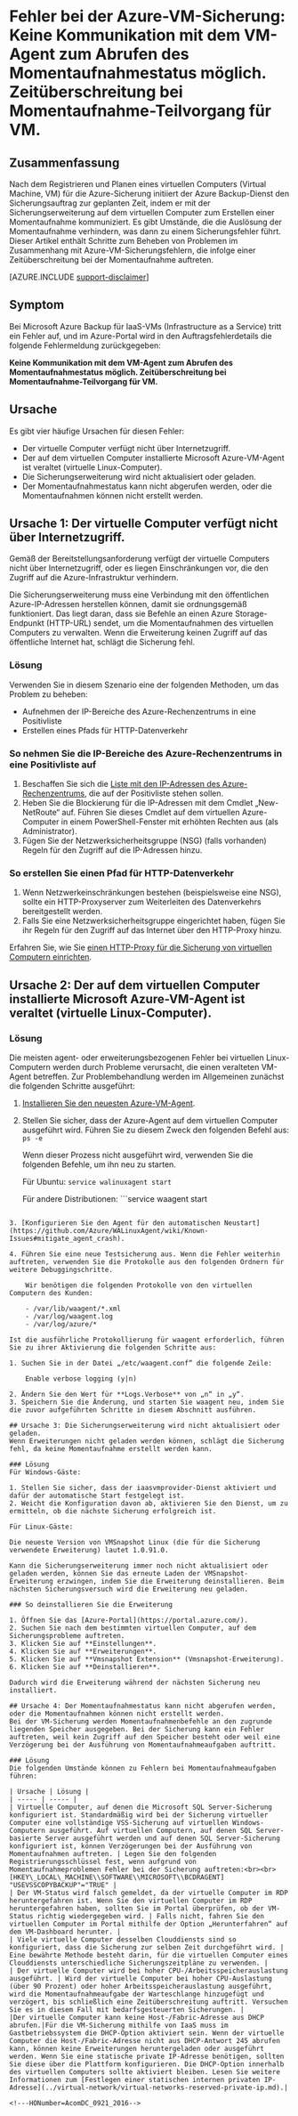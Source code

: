 <properties
   pageTitle="Fehler bei der Azure-VM-Sicherung: Keine Kommunikation mit dem VM-Agent zum Abrufen des Momentaufnahmestatus möglich. Zeitüberschreitung bei Momentaufnahme-Teilvorgang für VM. | Microsoft Azure"
   description="Hier erfahren Sie mehr zu den Symptomen und Ursachen von Azure-VM-Sicherungsfehlern sowie Lösungen für diese Fehler, die im Zusammenhang mit dem Problem „Die Kommunikation mit dem VM-Agent im Hinblick auf den Status der Momentaufnahme war nicht möglich.“ auftreten. Fehler „Zeitüberschreitung bei Momentaufnahme-Teilvorgang für VM“"
   services="backup"
   documentationCenter=""
   authors="genlin"
   manager="jwhit"
   editor=""/>

<tags
    ms.service="backup"
    ms.workload="storage-backup-recovery"
    ms.tgt_pltfrm="na"
    ms.devlang="na"
    ms.topic="article"
    ms.date="07/14/2016"
    ms.author="jimpark; markgal;genli"/>

# Fehler bei der Azure-VM-Sicherung: Keine Kommunikation mit dem VM-Agent zum Abrufen des Momentaufnahmestatus möglich. Zeitüberschreitung bei Momentaufnahme-Teilvorgang für VM.

## Zusammenfassung

Nach dem Registrieren und Planen eines virtuellen Computers (Virtual Machine, VM) für die Azure-Sicherung initiiert der Azure Backup-Dienst den Sicherungsauftrag zur geplanten Zeit, indem er mit der Sicherungserweiterung auf dem virtuellen Computer zum Erstellen einer Momentaufnahme kommuniziert. Es gibt Umstände, die die Auslösung der Momentaufnahme verhindern, was dann zu einem Sicherungsfehler führt. Dieser Artikel enthält Schritte zum Beheben von Problemen im Zusammenhang mit Azure-VM-Sicherungsfehlern, die infolge einer Zeitüberschreitung bei der Momentaufnahme auftreten.

[AZURE.INCLUDE [support-disclaimer](../../includes/support-disclaimer.md)]

## Symptom

Bei Microsoft Azure Backup für IaaS-VMs (Infrastructure as a Service) tritt ein Fehler auf, und im Azure-Portal wird in den Auftragsfehlerdetails die folgende Fehlermeldung zurückgegeben:

**Keine Kommunikation mit dem VM-Agent zum Abrufen des Momentaufnahmestatus möglich. Zeitüberschreitung bei Momentaufnahme-Teilvorgang für VM.**

## Ursache
Es gibt vier häufige Ursachen für diesen Fehler:

- Der virtuelle Computer verfügt nicht über Internetzugriff.
- Der auf dem virtuellen Computer installierte Microsoft Azure-VM-Agent ist veraltet (virtuelle Linux-Computer).
- Die Sicherungserweiterung wird nicht aktualisiert oder geladen.
- Der Momentaufnahmestatus kann nicht abgerufen werden, oder die Momentaufnahmen können nicht erstellt werden.

## Ursache 1: Der virtuelle Computer verfügt nicht über Internetzugriff.
Gemäß der Bereitstellungsanforderung verfügt der virtuelle Computers nicht über Internetzugriff, oder es liegen Einschränkungen vor, die den Zugriff auf die Azure-Infrastruktur verhindern.

Die Sicherungserweiterung muss eine Verbindung mit den öffentlichen Azure-IP-Adressen herstellen können, damit sie ordnungsgemäß funktioniert. Das liegt daran, dass sie Befehle an einen Azure Storage-Endpunkt (HTTP-URL) sendet, um die Momentaufnahmen des virtuellen Computers zu verwalten. Wenn die Erweiterung keinen Zugriff auf das öffentliche Internet hat, schlägt die Sicherung fehl.

### Lösung
Verwenden Sie in diesem Szenario eine der folgenden Methoden, um das Problem zu beheben:

- Aufnehmen der IP-Bereiche des Azure-Rechenzentrums in eine Positivliste
- Erstellen eines Pfads für HTTP-Datenverkehr

### So nehmen Sie die IP-Bereiche des Azure-Rechenzentrums in eine Positivliste auf

1. Beschaffen Sie sich die [Liste mit den IP-Adressen des Azure-Rechenzentrums](https://www.microsoft.com/download/details.aspx?id=41653), die auf der Positivliste stehen sollen.
2. Heben Sie die Blockierung für die IP-Adressen mit dem Cmdlet „New-NetRoute“ auf. Führen Sie dieses Cmdlet auf dem virtuellen Azure-Computer in einem PowerShell-Fenster mit erhöhten Rechten aus (als Administrator).
3. Fügen Sie der Netzwerksicherheitsgruppe (NSG) (falls vorhanden) Regeln für den Zugriff auf die IP-Adressen hinzu.

### So erstellen Sie einen Pfad für HTTP-Datenverkehr

1. Wenn Netzwerkeinschränkungen bestehen (beispielsweise eine NSG), sollte ein HTTP-Proxyserver zum Weiterleiten des Datenverkehrs bereitgestellt werden.
2. Falls Sie eine Netzwerksicherheitsgruppe eingerichtet haben, fügen Sie ihr Regeln für den Zugriff auf das Internet über den HTTP-Proxy hinzu.

Erfahren Sie, wie Sie [einen HTTP-Proxy für die Sicherung von virtuellen Computern einrichten](backup-azure-vms-prepare.md#using-an-http-proxy-for-vm-backups).

## Ursache 2: Der auf dem virtuellen Computer installierte Microsoft Azure-VM-Agent ist veraltet (virtuelle Linux-Computer).

### Lösung
Die meisten agent- oder erweiterungsbezogenen Fehler bei virtuellen Linux-Computern werden durch Probleme verursacht, die einen veralteten VM-Agent betreffen. Zur Problembehandlung werden im Allgemeinen zunächst die folgenden Schritte ausgeführt:

1. [Installieren Sie den neuesten Azure-VM-Agent](https://github.com/Azure/WALinuxAgent).
2. Stellen Sie sicher, dass der Azure-Agent auf dem virtuellen Computer ausgeführt wird. Führen Sie zu diesem Zweck den folgenden Befehl aus: ```ps -e```

    Wenn dieser Prozess nicht ausgeführt wird, verwenden Sie die folgenden Befehle, um ihn neu zu starten.

    Für Ubuntu: ```service walinuxagent start```

    Für andere Distributionen: ```service waagent start
```

3. [Konfigurieren Sie den Agent für den automatischen Neustart](https://github.com/Azure/WALinuxAgent/wiki/Known-Issues#mitigate_agent_crash).

4. Führen Sie eine neue Testsicherung aus. Wenn die Fehler weiterhin auftreten, verwenden Sie die Protokolle aus den folgenden Ordnern für weitere Debuggingschritte.

    Wir benötigen die folgenden Protokolle von den virtuellen Computern des Kunden:

    - /var/lib/waagent/*.xml
    - /var/log/waagent.log
    - /var/log/azure/*

Ist die ausführliche Protokollierung für waagent erforderlich, führen Sie zu ihrer Aktivierung die folgenden Schritte aus:

1. Suchen Sie in der Datei „/etc/waagent.conf“ die folgende Zeile:

    Enable verbose logging (y|n)

2. Ändern Sie den Wert für **Logs.Verbose** von „n“ in „y“.
3. Speichern Sie die Änderung, und starten Sie waagent neu, indem Sie die zuvor aufgeführten Schritte in diesem Abschnitt ausführen.

## Ursache 3: Die Sicherungserweiterung wird nicht aktualisiert oder geladen.
Wenn Erweiterungen nicht geladen werden können, schlägt die Sicherung fehl, da keine Momentaufnahme erstellt werden kann.

### Lösung
Für Windows-Gäste:

1. Stellen Sie sicher, dass der iaasvmprovider-Dienst aktiviert und dafür der automatische Start festgelegt ist.
2. Weicht die Konfiguration davon ab, aktivieren Sie den Dienst, um zu ermitteln, ob die nächste Sicherung erfolgreich ist.

Für Linux-Gäste:

Die neueste Version von VMSnapshot Linux (die für die Sicherung verwendete Erweiterung) lautet 1.0.91.0.

Kann die Sicherungserweiterung immer noch nicht aktualisiert oder geladen werden, können Sie das erneute Laden der VMSnapshot-Erweiterung erzwingen, indem Sie die Erweiterung deinstallieren. Beim nächsten Sicherungsversuch wird die Erweiterung neu geladen.

### So deinstallieren Sie die Erweiterung

1. Öffnen Sie das [Azure-Portal](https://portal.azure.com/).
2. Suchen Sie nach dem bestimmten virtuellen Computer, auf dem Sicherungsprobleme auftreten.
3. Klicken Sie auf **Einstellungen**.
4. Klicken Sie auf **Erweiterungen**.
5. Klicken Sie auf **Vmsnapshot Extension** (Vmsnapshot-Erweiterung).
6. Klicken Sie auf **Deinstallieren**.

Dadurch wird die Erweiterung während der nächsten Sicherung neu installiert.

## Ursache 4: Der Momentaufnahmestatus kann nicht abgerufen werden, oder die Momentaufnahmen können nicht erstellt werden.
Bei der VM-Sicherung werden Momentaufnahmenbefehle an den zugrunde liegenden Speicher ausgegeben. Bei der Sicherung kann ein Fehler auftreten, weil kein Zugriff auf den Speicher besteht oder weil eine Verzögerung bei der Ausführung von Momentaufnahmeaufgaben auftritt.

### Lösung
Die folgenden Umstände können zu Fehlern bei Momentaufnahmeaufgaben führen:

| Ursache | Lösung |
| ----- | ----- |
| Virtuelle Computer, auf denen die Microsoft SQL Server-Sicherung konfiguriert ist. Standardmäßig wird bei der Sicherung virtueller Computer eine vollständige VSS-Sicherung auf virtuellen Windows-Computern ausgeführt. Auf virtuellen Computern, auf denen SQL Server-basierte Server ausgeführt werden und auf denen SQL Server-Sicherung konfiguriert ist, können Verzögerungen bei der Ausführung von Momentaufnahmen auftreten. | Legen Sie den folgenden Registrierungsschlüssel fest, wenn aufgrund von Momentaufnahmeproblemen Fehler bei der Sicherung auftreten:<br><br>[HKEY\_LOCAL\_MACHINE\\SOFTWARE\\MICROSOFT\\BCDRAGENT] "USEVSSCOPYBACKUP"="TRUE" |
| Der VM-Status wird falsch gemeldet, da der virtuelle Computer im RDP heruntergefahren ist. Wenn Sie den virtuellen Computer im RDP heruntergefahren haben, sollten Sie im Portal überprüfen, ob der VM-Status richtig wiedergegeben wird. | Falls nicht, fahren Sie den virtuellen Computer im Portal mithilfe der Option „Herunterfahren“ auf dem VM-Dashboard herunter. |
| Viele virtuelle Computer desselben Clouddiensts sind so konfiguriert, dass die Sicherung zur selben Zeit durchgeführt wird. | Eine bewährte Methode besteht darin, für die virtuellen Computer eines Clouddiensts unterschiedliche Sicherungszeitpläne zu verwenden. |
| Der virtuelle Computer wird bei hoher CPU-/Arbeitsspeicherauslastung ausgeführt. | Wird der virtuelle Computer bei hoher CPU-Auslastung (über 90 Prozent) oder hoher Arbeitsspeicherauslastung ausgeführt, wird die Momentaufnahmeaufgabe der Warteschlange hinzugefügt und verzögert, bis schließlich eine Zeitüberschreitung auftritt. Versuchen Sie es in diesem Fall mit bedarfsgesteuerten Sicherungen. |
|Der virtuelle Computer kann keine Host-/Fabric-Adresse aus DHCP abrufen.|Für die VM-Sicherung mithilfe von IaaS muss im Gastbetriebssystem die DHCP-Option aktiviert sein. Wenn der virtuelle Computer die Host-/Fabric-Adresse nicht aus DHCP-Antwort 245 abrufen kann, können keine Erweiterungen heruntergeladen oder ausgeführt werden. Wenn Sie eine statische private IP-Adresse benötigen, sollten Sie diese über die Plattform konfigurieren. Die DHCP-Option innerhalb des virtuellen Computers sollte aktiviert bleiben. Lesen Sie weitere Informationen zum [Festlegen einer statischen internen privaten IP-Adresse](../virtual-network/virtual-networks-reserved-private-ip.md).|

<!---HONumber=AcomDC_0921_2016-->